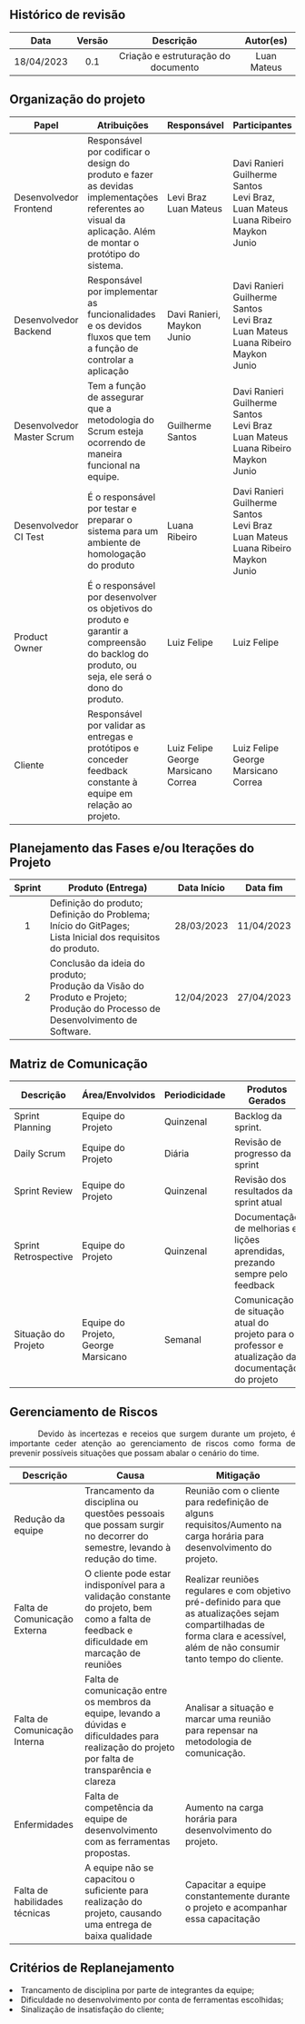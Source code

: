 ## Histórico de revisão

|    Data    | Versão |              Descrição              |  Autor(es)  |
| :--------: | :----: | :---------------------------------: | :---------: |
| 18/04/2023 |  0.1   | Criação e estruturação do documento | Luan Mateus |

## Organização do projeto

| Papel                      | Atribuições                                                                                                                                               | Responsável                              | Participantes                                                                                       |
| -------------------------- | --------------------------------------------------------------------------------------------------------------------------------------------------------- | ---------------------------------------- | --------------------------------------------------------------------------------------------------- |
| Desenvolvedor Frontend     | Responsável por codificar o design do produto e fazer as devidas implementações referentes ao visual da aplicação. Além de montar o protótipo do sistema. | Levi Braz<br> Luan Mateus                | Davi Ranieri<br> Guilherme Santos<br> Levi Braz,<br> Luan Mateus<br> Luana Ribeiro<br> Maykon Junio |
| Desenvolvedor Backend      | Responsável por implementar as funcionalidades e os devidos fluxos que tem a função de controlar a aplicação                                              | Davi Ranieri,<br> Maykon Junio           | Davi Ranieri<br> Guilherme Santos<br> Levi Braz<br> Luan Mateus<br> Luana Ribeiro<br> Maykon Junio  |
| Desenvolvedor Master Scrum | Tem a função de assegurar que a metodologia do Scrum esteja ocorrendo de maneira funcional na equipe.                                                     | Guilherme Santos                         | Davi Ranieri<br> Guilherme Santos<br> Levi Braz<br> Luan Mateus<br> Luana Ribeiro<br> Maykon Junio  |
| Desenvolvedor CI Test      | É o responsável por testar e preparar o sistema para um ambiente de homologação do produto                                                                | Luana Ribeiro                            | Davi Ranieri<br> Guilherme Santos<br> Levi Braz<br> Luan Mateus<br> Luana Ribeiro<br> Maykon Junio  |
| Product Owner              | É o responsável por desenvolver os objetivos do produto e garantir a compreensão do backlog do produto, ou seja, ele será o dono do produto.              | Luiz Felipe                              | Luiz Felipe                                                                                         |
| Cliente                    | Responsável por validar as entregas e protótipos e conceder feedback constante à equipe em relação ao projeto.                                            | Luiz Felipe <br> George Marsicano Correa | Luiz Felipe <br> George Marsicano Correa                                                            |

## Planejamento das Fases e/ou Iterações do Projeto

| Sprint | Produto (Entrega)                                                                                                                 | Data Início | Data fim   |
| :----: | --------------------------------------------------------------------------------------------------------------------------------- | ----------- | ---------- |
|   1    | Definição do produto;<br>Definição do Problema;<br>Início do GitPages;<br>Lista Inicial dos requisitos do produto.                | 28/03/2023  | 11/04/2023 |
|   2    | Conclusão da ideia do produto;<br>Produção da Visão do Produto e Projeto;<br>Produção do Processo de Desenvolvimento de Software. | 12/04/2023  | 27/04/2023 |

## Matriz de Comunicação

| Descrição            | Área/Envolvidos                         | Periodicidade | Produtos Gerados                                                                                   |
| -------------------- | --------------------------------------- | ------------- | -------------------------------------------------------------------------------------------------- |
| Sprint Planning      | Equipe do Projeto                       | Quinzenal     | Backlog da sprint.                                                                                 |
| Daily Scrum          | Equipe do Projeto                       | Diária        | Revisão de progresso da sprint                                                                     |
| Sprint Review        | Equipe do Projeto                       | Quinzenal     | Revisão dos resultados da sprint atual                                                             |
| Sprint Retrospective | Equipe do Projeto                       | Quinzenal     | Documentação de melhorias e lições aprendidas, prezando sempre pelo feedback                       |
| Situação do Projeto  | Equipe do Projeto,<br> George Marsicano | Semanal       | Comunicação de situação atual do projeto para o professor e atualização da documentação do projeto |

## Gerenciamento de Riscos

<p style="text-indent: 50px;text-align: justify;">
Devido às incertezas e receios que surgem durante um projeto, é importante ceder atenção ao gerenciamento de riscos como forma de prevenir possíveis situações que possam abalar o cenário do time.
</p>

| Descrição                     | Causa                                                                                                                                             | Mitigação                                                                                                                                                                      |
| ----------------------------- | ------------------------------------------------------------------------------------------------------------------------------------------------- | ------------------------------------------------------------------------------------------------------------------------------------------------------------------------------ |
| Redução da equipe             | Trancamento da disciplina ou questões pessoais que possam surgir no decorrer do semestre, levando à redução do time.                              | Reunião com o cliente para redefinição de alguns requisitos/Aumento na carga horária para desenvolvimento do projeto.                                                          |
| Falta de Comunicação Externa  | O cliente pode estar indisponível para a validação constante do projeto, bem como a falta de feedback e dificuldade em marcação de reuniões       | Realizar reuniões regulares e com objetivo pré-definido para que as atualizações sejam compartilhadas de forma clara e acessível, além de não consumir tanto tempo do cliente. |
| Falta de Comunicação Interna  | Falta de comunicação entre os membros da equipe, levando a dúvidas e dificuldades para realização do projeto por falta de transparência e clareza | Analisar a situação e marcar uma reunião para repensar na metodologia de comunicação.                                                                                          |
| Enfermidades                  | Falta de competência da equipe de desenvolvimento com as ferramentas propostas.                                                                   | Aumento na carga horária para desenvolvimento do projeto.                                                                                                                      |
| Falta de habilidades técnicas | A equipe não se capacitou o suficiente para realização do projeto, causando uma entrega de baixa qualidade                                        | Capacitar a equipe constantemente durante o projeto e acompanhar essa capacitação                                                                                              |

## Critérios de Replanejamento

<li>Trancamento de disciplina por parte de integrantes da equipe;</li>
<li>Dificuldade no desenvolvimento por conta de ferramentas escolhidas;</li>
<li>Sinalização de insatisfação do cliente;</li>
